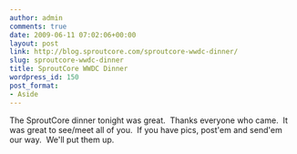 ```yaml
---
author: admin
comments: true
date: 2009-06-11 07:02:06+00:00
layout: post
link: http://blog.sproutcore.com/sproutcore-wwdc-dinner/
slug: sproutcore-wwdc-dinner
title: SproutCore WWDC Dinner
wordpress_id: 150
post_format:
- Aside
---
```


The SproutCore dinner tonight was great.  Thanks everyone who came.  It was great to see/meet all of you.  If you have pics, post'em and send'em our way.  We'll put them up.


 
